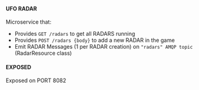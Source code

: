 #### UFO RADAR  
Microservice that:  
  
- Provides `GET /radars` to get all RADARS running  
- Provides `POST /radars {body}` to add a new RADAR in the game   
- Emit RADAR Messages (1 per RADAR creation) on `"radars" AMQP topic` (RadarResource class)  
  
#### EXPOSED  
Exposed on PORT 8082  
